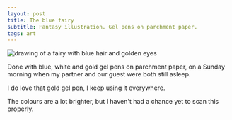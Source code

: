 ```yaml
---
layout: post
title: The blue fairy
subtitle: Fantasy illustration. Gel pens on parchment paper.
tags: art
---
```


<img src="/img/02072016/fata.jpg" alt="drawing of a fairy with blue hair and golden eyes" align="center"/> 



Done with blue, white and gold gel pens on parchment paper, on a Sunday morning when my partner and our guest were both still asleep.

I do love that gold gel pen, I keep using it everywhere.

The colours are a lot brighter, but I haven't had a chance yet to scan this properly.
